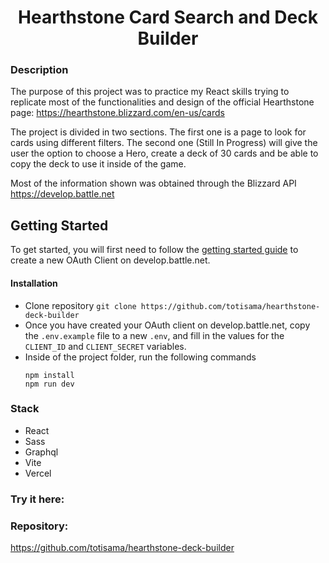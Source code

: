 <h1 align="center">Hearthstone Card Search and Deck Builder</h1>

### Description

The purpose of this project was to practice my React skills trying to replicate most of the functionalities and design of the official Hearthstone page: https://hearthstone.blizzard.com/en-us/cards

The project is divided in two sections. The first one is a page to look for cards using different filters. The second one (Still In Progress) will give the user the option to choose a Hero, create a deck of 30 cards and be able to copy the deck to use it inside of the game.

Most of the information shown was obtained through the Blizzard API https://develop.battle.net

## Getting Started

To get started, you will first need to follow the [getting started guide](https://develop.battle.net/documentation/guides/getting-started) to create a new OAuth Client on develop.battle.net.

#### Installation

- Clone repository
  `git clone https://github.com/totisama/hearthstone-deck-builder`
- Once you have created your OAuth client on develop.battle.net, copy the `.env.example` file to a new `.env`, and fill in the values for the `CLIENT_ID` and `CLIENT_SECRET` variables.
- Inside of the project folder, run the following commands
  ```
  npm install
  npm run dev
  ```

### Stack

- React
- Sass
- Graphql
- Vite
- Vercel

### Try it here:

### Repository:

https://github.com/totisama/hearthstone-deck-builder
